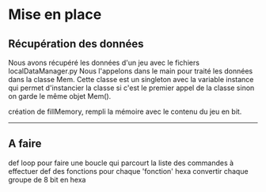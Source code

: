 # Mise en place 

## Récupération des données 

Nous avons récupéré les données d'un jeu avec le fichiers localDataManager.py 
Nous l'appelons dans le main pour traité les données dans la classe Mem. 
Cette classe est un singleton avec la variable instance qui permet d'instancier la classe si c'est le premier appel de la classe sinon on garde le même objet Mem(). 

création de fillMemory, rempli la mémoire avec le contenu du jeu en bit. 

---

## A faire

def loop pour faire une boucle qui parcourt la liste des commandes à effectuer 
def des fonctions pour chaque 'fonction' hexa
convertir chaque groupe de 8 bit en hexa 